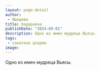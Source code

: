 ```yaml
---
layout: page-detail
author:
 - Яшодеви
title: бадараяна
publishDate: "2024-09-01"
description: Одно из имен мудреца Вьясы.
tags:
 - санатана дхарма
image: 
---
```


Одно из имен мудреца Вьясы.

